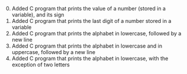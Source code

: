 <ol start="0">
<li>Added C program that prints the value of a number (stored in a variable), and its sign</li>
<li>Added C program that prints the last digit of a number stored in a variable</li>
<li>Added C program that prints the alphabet in lowercase, followed by a new line</li>
<li>Added C program that prints the alphabet in lowercase and in uppercase, followed by a new line</li>
<li>Added C program that prints the alphabet in lowercase, with the exception of two letters</li>

</ol>
